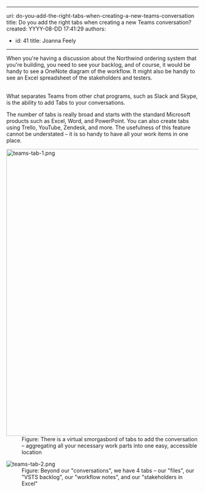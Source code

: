 

---
uri: do-you-add-the-right-tabs-when-creating-a-new-teams-conversation
title: Do you add the right tabs when creating a new Teams conversation?
created: YYYY-08-DD 17:41:29
authors:
  - id: 41
    title: Joanna Feely
---




<span class='intro'> ​​When you're having a discussion about the Northwind ordering system that you're building, you need to see your backlog, and of course, it would be handy to see a OneNote diagram of the workflow. It might also be handy to see an Excel spreadsheet of the stakeholders and testers.<br><br> </span>

<p>What separates Teams from other chat programs, such as Slack and Skype, is the ability to add Tabs to your conversations.</p><p>The number of tabs is really broad and starts with the standard Microsoft products such as Excel, Word, and PowerPoint. You can also create tabs using Trello, YouTube, Zendesk, and more. The usefulness of this feature cannot be understated – it is so handy to have all your work items in one place.​​<br></p><dl class="image"><dt>
            <img src="/PublishingImages/teams-tab-1.png" alt="teams-tab-1.png" style="width&#58;750px;" />
         </dt><dd>Figure&#58; There is a virtual smorgasbord of tabs to add the conversation – aggregating all your necessary work parts into one easy, accessible location</dd></dl><dl class="image"><dt>
            <img src="/PublishingImages/teams-tab-2.png" alt="teams-tab-2.png" />
         </dt><dd>Figure&#58; Beyond our &quot;​​conversations&quot;, we have 4 tabs – our &quot;files&quot;, our &quot;VSTS backlog&quot;, our &quot;workflow notes&quot;, and our &quot;stakeholders in Excel&quot;</dd></dl>


